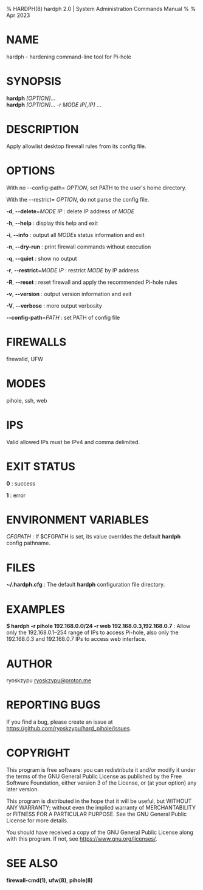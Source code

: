 % HARDPH(8) hardph 2.0 | System Administration Commands Manual
%
% Apr 2023

# NAME
hardph - hardening command-line tool for Pi-hole 

# SYNOPSIS
**hardph** *[OPTION]*... \
**hardph** *[OPTION]*... *-r* *MODE* *IP[,IP]* ...

# DESCRIPTION
Apply allowlist desktop firewall rules from its config file.

# OPTIONS
With no --config-path= *OPTION*, set PATH to the user's home directory.

With the --restrict= *OPTION*, do not parse the config file.

**-d**, **--delete**=*MODE* *IP*
: delete IP address of *MODE*

**-h**, **--help**
: display this help and exit

**-i**, **--info**
: output all *MODE*s status information and exit

**-n**, **--dry-run**
: print firewall commands without execution

**-q**, **--quiet**
: show no output

**-r**, **--restrict**=*MODE* *IP*
: restrict *MODE* by IP address

**-R**, **--reset**
: reset firewall and apply the recommended Pi-hole rules

**-v**, **--version**
: output version information and exit

**-V**, **--verbose**
: more output verbosity

**--config-path**=*PATH*
: set PATH of config file

# FIREWALLS
firewalld, UFW

# MODES
pihole, ssh, web

# IPS
Valid allowed IPs must be IPv4 and comma delimited.

# EXIT STATUS
**0**
: success

**1**
: error

# ENVIRONMENT VARIABLES
*CFGPATH*
: If $CFGPATH is set, its value overrides the default **hardph** config pathname.

# FILES
**~/.hardph.cfg**
: The default **hardph** configuration file directory.

# EXAMPLES
**$ hardph -r pihole 192.168.0.0/24 -r web 192.168.0.3,192.168.0.7**
: Allow only the 192.168.0.1–254 range of IPs to access Pi-hole, also only the 192.168.0.3 and 192.168.0.7 IPs to access web interface.

# AUTHOR
ryoskzypu <ryoskzypu@proton.me>

# REPORTING BUGS
If you find a bug, please create an issue at https://github.com/ryoskzypu/hard_pihole/issues.

# COPYRIGHT
This program is free software: you can redistribute it and/or modify
it under the terms of the GNU General Public License as published by
the Free Software Foundation, either version 3 of the License, or
(at your option) any later version.

This program is distributed in the hope that it will be useful,
but WITHOUT ANY WARRANTY; without even the implied warranty of
MERCHANTABILITY or FITNESS FOR A PARTICULAR PURPOSE.  See the
GNU General Public License for more details.

You should have received a copy of the GNU General Public License
along with this program.  If not, see <https://www.gnu.org/licenses/>.

# SEE ALSO
**firewall-cmd(1)**, **ufw(8)**, **pihole(8)**
